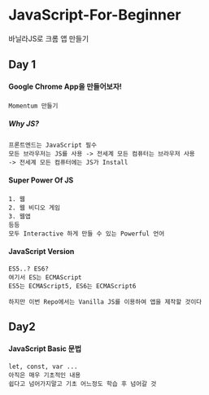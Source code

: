 # JavaScript-For-Beginner
바닐라JS로 크롬 앱 만들기

## Day 1

#### Google Chrome App을 만들어보자!

```
Momentum 만들기
```

##### Why JS?

```
프론트엔드는 JavaScript 필수
모든 브라우저는 JS를 사용 -> 전세계 모든 컴퓨터는 브라우저 사용 
-> 전세계 모든 컴퓨터에는 JS가 Install
```

#### Super Power Of JS

```
1. 웹
2. 웹 비디오 게임
3. 웹앱
등등
모두 Interactive 하게 만들 수 있는 Powerful 언어
```

#### JavaScript Version

```
ES5..? ES6?
여기서 ES는 ECMAScript
ES5는 ECMAScript5, ES6는 ECMAScript6

하지만 이번 Repo에서는 Vanilla JS를 이용하여 앱을 제작할 것이다
```

## Day2

#### JavaScript Basic 문법

```
let, const, var ...
아직은 매우 기초적인 내용
쉽다고 넘어가지말고 기초 어느정도 학습 후 넘어갈 것
```

